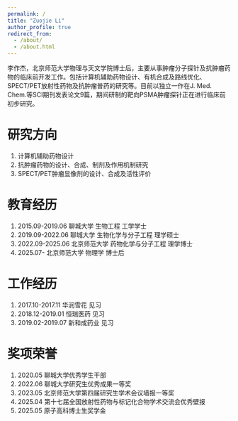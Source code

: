 ```yaml
---
permalink: /
title: "Zuojie Li"
author_profile: true
redirect_from: 
  - /about/
  - /about.html
---
```


李作杰，北京师范大学物理与天文学院博士后，主要从事肿瘤分子探针及抗肿瘤药物的临床前开发工作。包括计算机辅助药物设计、有机合成及路线优化、SPECT/PET放射性药物及抗肿瘤普药的研究等。目前以独立一作在J. Med. Chem.等SCI期刊发表论文9篇，期间研制的靶向PSMA肿瘤探针正在进行临床前初步研究。

研究方向
======
1. 计算机辅助药物设计
2. 抗肿瘤药物的设计、合成、制剂及作用机制研究
3. SPECT/PET肿瘤显像剂的设计、合成及活性评价

教育经历
======
1. 2015.09-2019.06   聊城大学       生物工程            工学学士
2. 2019.09-2022.06   聊城大学       生物化学与分子工程  理学硕士
3. 2022.09-2025.06   北京师范大学   药物化学与分子工程  理学博士
4. 2025.07-          北京师范大学   物理学               博士后

工作经历
======
1. 2017.10-2017.11    华润雪花       见习
2. 2018.12-2019.01    恒瑞医药       见习
3. 2019.02-2019.07    新和成药业     见习

奖项荣誉
======
1. 2020.05 聊城大学优秀学生干部
2. 2022.06 聊城大学研究生优秀成果一等奖
3. 2023.05 北京师范大学第四届研究生学术会议墙报一等奖
4. 2025.04 第十七届全国放射性药物与标记化合物学术交流会优秀壁报
5. 2025.05 原子高科博士生奖学金
